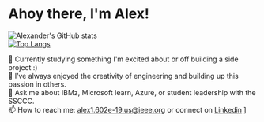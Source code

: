 # Ahoy there, I'm Alex!

![Alexander's GitHub stats](https://github-readme-stats.vercel.app/api?username=alex1602e19&show_icons=true&theme=gradient)\
[![Top Langs](https://github-readme-stats.vercel.app/api/top-langs/?username=alex1602e19&hide=javascript,html)](https://github.com/anuraghazra/github-readme-stats&theme=outrun)

<!-- **Alex1602e19/Alex1602e19** is a ✨ _special_ ✨ repository because its `README.md` (this file) appears on your GitHub profile. -->

💫 Currently studying something I'm excited about or off building a side project :)\
🧱 I’ve always enjoyed the creativity of engineering and building up this passion in others.\
💬 Ask me about IBMz, Microsoft learn, Azure, or student leadership with the SSCCC. \
📫 How to reach me: alex1.602e-19.us@ieee.org or connect on [Linkedin](https://linkedin.com/in/math-boy-does-math)
]

<!-- **Alex1602e19/Alex1602e19** is a ✨ _special_ ✨ repository because its `README.md` (this file) appears on your GitHub profile. -->
